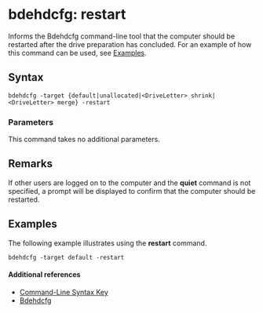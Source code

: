 # bdehdcfg: restart



Informs the Bdehdcfg command-line tool that the computer should be restarted after the drive preparation has concluded. For an example of how this command can be used, see [Examples](#BKMK_Examples).

## Syntax

```
bdehdcfg -target {default|unallocated|<DriveLetter> shrink|<DriveLetter> merge} -restart
```

### Parameters

This command takes no additional parameters.

## Remarks

If other users are logged on to the computer and the **quiet** command is not specified, a prompt will be displayed to confirm that the computer should be restarted.

## <a name="BKMK_Examples"></a>Examples

The following example illustrates using the **restart** command.
```
bdehdcfg -target default -restart
```

#### Additional references

-   [Command-Line Syntax Key](command-line-syntax-key.md)
-   [Bdehdcfg](bdehdcfg.md)